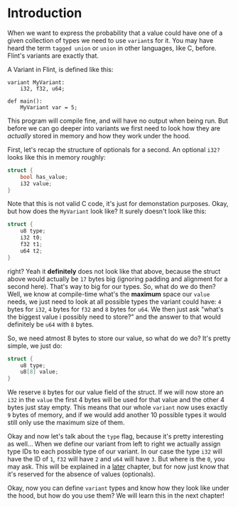 # Introduction

When we want to express the probability that a value could have one of a given collection of types we need to use `variant`s for it. You may have heard the term `tagged union` or `union` in other languages, like C, before. Flint's variants are exactly that.

A Variant in Flint, is defined like this:

```ft
variant MyVariant:
	i32, f32, u64;

def main():
	MyVariant var = 5;
```

This program will compile fine, and will have no output when being run. But before we can go deeper into variants we first need to look how they are _actually_ stored in memory and how they work under the hood.

First, let's recap the structure of optionals for a second. An optional `i32?` looks like this in memory roughly:

```c
struct {
    bool has_value;
    i32 value;
}
```

Note that this is not valid C code, it's just for demonstation purposes. Okay, but how does the `MyVariant` look like? It surely doesn't look like this:

```c
struct {
    u8 type;
    i32 t0;
    f32 t1;
    u64 t2;
}
```

right? Yeah it **definitely** does not look like that above, because the struct above would actually be `17` bytes big (ignoring padding and alignment for a second here). That's way to big for our types. So, what do we do then? Well, we know at compile-time what's the **maximum** space our `value` needs, we just need to look at all possible types the variant could have: `4` bytes for `i32`, `4` bytes for `f32` and `8` bytes for `u64`. We then just ask "what's the biggest value i possibly need to store?" and the answer to that would definitely be `u64` with `8` bytes.

So, we need atmost 8 bytes to store our value, so what do we do? It's pretty simple, we just do:

```c
struct {
    u8 type;
    u8[8] value;
}
```

We reserve `8` bytes for our value field of the struct. If we will now store an `i32` in the `value` the first 4 bytes will be used for that value and the other 4 bytes just stay empty. This means that our whole `variant` now uses exactly `9` bytes of memory, and if we would add another 10 possible types it would still only use the maximum size of them.

Okay and now let's talk about the `type` flag, because it's pretty interesting as well... When we define our variant from left to right we actually assign type IDs to each possible type of our variant. In our case the type `i32` will have the ID of `1`, `f32` will have `2` and `u64` will have `3`. But where is the `0`, you may ask. This will be explained in a [later]() chapter, but for now just know that it's reserved for the absence of values (optionals).

Okay, now you can define `variant` types and know how they look like under the hood, but how do you use them? We will learn this in the next chapter!
